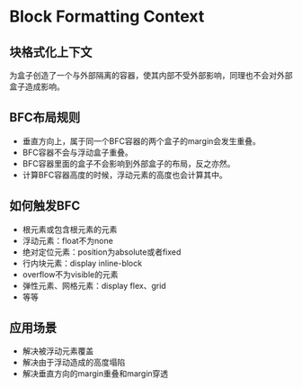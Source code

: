 # Block Formatting Context



## 块格式化上下文

为盒子创造了一个与外部隔离的容器，使其内部不受外部影响，同理也不会对外部盒子造成影响。



## BFC布局规则

* 垂直方向上，属于同一个BFC容器的两个盒子的margin会发生重叠。
* BFC容器不会与浮动盒子重叠。
* BFC容器里面的盒子不会影响到外部盒子的布局，反之亦然。
* 计算BFC容器高度的时候，浮动元素的高度也会计算其中。



## 如何触发BFC

* 根元素或包含根元素的元素
* 浮动元素：float不为none
* 绝对定位元素：position为absolute或者fixed
* 行内块元素：display inline-block
* overflow不为visible的元素
* 弹性元素、网格元素：display flex、grid
* 等等



## 应用场景

* 解决被浮动元素覆盖
* 解决由于浮动造成的高度塌陷
* 解决垂直方向的margin重叠和margin穿透

